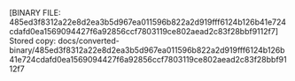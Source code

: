 [BINARY FILE: 485ed3f8312a22e8d2ea3b5d967ea011596b822a2d919fff6124b126b41e724cdafd0ea1569094427f6a92856ccf7803119ce802aead2c83f28bbf9112f7]
Stored copy: docs/converted-binary/485ed3f8312a22e8d2ea3b5d967ea011596b822a2d919fff6124b126b41e724cdafd0ea1569094427f6a92856ccf7803119ce802aead2c83f28bbf9112f7
